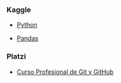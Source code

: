 ### Kaggle
- [Python](kaggle.com/learn/certification/joaquinjairoochoa/python "Python(Kaggle)")

- [Pandas](kaggle.com/learn/certification/joaquinjairoochoa/pandas "Pandas(Kaggle)")

### Platzi

- [Curso Profesional de Git y GitHub](platzi.com/@jair8choa/curso/1557-git-github/diploma/detalle/)
